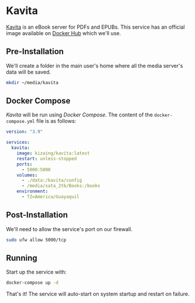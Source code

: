 # Kavita

[Kavita](https://www.kavitareader.com/) is an eBook server for PDFs and EPUBs. This service has an official image available on [Docker Hub](https://hub.docker.com/r/kizaing/kavita) which we'll use.

## Pre-Installation

We'll create a folder in the main user's home where all the media server's data will be saved.

```bash
mkdir ~/media/kavita
```

## Docker Compose

*Kavita* will be run using *Docker Compose*. The content of the `docker-compose.yml` file is as follows:

```yaml
version: "3.9"

services:
  kavita:
    image: kizaing/kavita:latest
    restart: unless-stopped
    ports:
      - 5000:5000
    volumes:
      - ./data:/kavita/config
      - /media/sata_2tb/Books:/books
    environment:
      - TZ=America/Guayaquil
```

## Post-Installation

We'll need to allow the service's port on our firewall.

```bash
sudo ufw allow 5000/tcp
```

## Running

Start up the service with:

```bash
docker-compose up -d
```

That's it! The service will auto-start on system startup and restart on failure.
